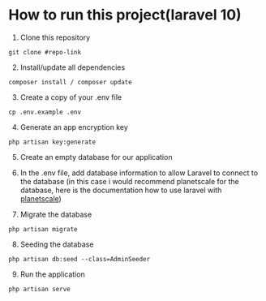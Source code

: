 # How to run this project(laravel 10)
1. Clone this repository
```
git clone #repo-link
```

2. Install/update all dependencies
```
composer install / composer update
```

3. Create a copy of your .env file
```
cp .env.example .env
```

4. Generate an app encryption key
```
php artisan key:generate
```

5. Create an empty database for our application

6. In the .env file, add database information to allow Laravel to connect to the database
(in this case i would recommend planetscale for the database, here is the documentation how to use laravel with [planetscale](https://planetscale.com/docs/tutorials/connect-laravel-app))



7. Migrate the database
```
php artisan migrate
```

8. Seeding the database
```
php artisan db:seed --class=AdminSeeder
```

9. Run the application
```
php artisan serve
```